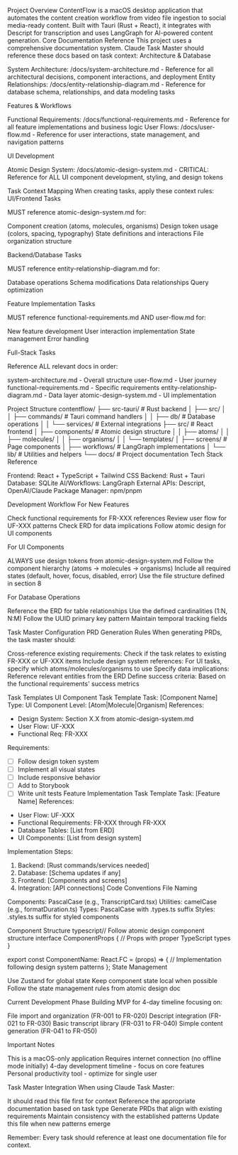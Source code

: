 Project Overview
ContentFlow is a macOS desktop application that automates the content creation workflow from video file ingestion to social media-ready content. Built with Tauri (Rust + React), it integrates with Descript for transcription and uses LangGraph for AI-powered content generation.
Core Documentation Reference
This project uses a comprehensive documentation system. Claude Task Master should reference these docs based on task context:
Architecture & Database

System Architecture: /docs/system-architecture.md - Reference for all architectural decisions, component interactions, and deployment
Entity Relationships: /docs/entity-relationship-diagram.md - Reference for database schema, relationships, and data modeling tasks

Features & Workflows

Functional Requirements: /docs/functional-requirements.md - Reference for all feature implementations and business logic
User Flows: /docs/user-flow.md - Reference for user interactions, state management, and navigation patterns

UI Development

Atomic Design System: /docs/atomic-design-system.md - CRITICAL: Reference for ALL UI component development, styling, and design tokens

Task Context Mapping
When creating tasks, apply these context rules:
UI/Frontend Tasks

MUST reference atomic-design-system.md for:

Component creation (atoms, molecules, organisms)
Design token usage (colors, spacing, typography)
State definitions and interactions
File organization structure



Backend/Database Tasks

MUST reference entity-relationship-diagram.md for:

Database operations
Schema modifications
Data relationships
Query optimization



Feature Implementation Tasks

MUST reference functional-requirements.md AND user-flow.md for:

New feature development
User interaction implementation
State management
Error handling



Full-Stack Tasks

Reference ALL relevant docs in order:

system-architecture.md - Overall structure
user-flow.md - User journey
functional-requirements.md - Specific requirements
entity-relationship-diagram.md - Data layer
atomic-design-system.md - UI implementation



Project Structure
contentflow/
├── src-tauri/          # Rust backend
│   ├── src/
│   │   ├── commands/   # Tauri command handlers
│   │   ├── db/         # Database operations
│   │   └── services/   # External integrations
├── src/                # React frontend
│   ├── components/     # Atomic design structure
│   │   ├── atoms/
│   │   ├── molecules/
│   │   ├── organisms/
│   │   └── templates/
│   ├── screens/        # Page components
│   ├── workflows/      # LangGraph implementations
│   └── lib/            # Utilities and helpers
└── docs/               # Project documentation
Tech Stack Reference

Frontend: React + TypeScript + Tailwind CSS
Backend: Rust + Tauri
Database: SQLite
AI/Workflows: LangGraph
External APIs: Descript, OpenAI/Claude
Package Manager: npm/pnpm

Development Workflow
For New Features

Check functional requirements for FR-XXX references
Review user flow for UF-XXX patterns
Check ERD for data implications
Follow atomic design for UI components

For UI Components

ALWAYS use design tokens from atomic-design-system.md
Follow the component hierarchy (atoms → molecules → organisms)
Include all required states (default, hover, focus, disabled, error)
Use the file structure defined in section 8

For Database Operations

Reference the ERD for table relationships
Use the defined cardinalities (1:N, N:M)
Follow the UUID primary key pattern
Maintain temporal tracking fields

Task Master Configuration
PRD Generation Rules
When generating PRDs, the task master should:

Cross-reference existing requirements: Check if the task relates to existing FR-XXX or UF-XXX items
Include design system references: For UI tasks, specify which atoms/molecules/organisms to use
Specify data implications: Reference relevant entities from the ERD
Define success criteria: Based on the functional requirements' success metrics

Task Templates
UI Component Task Template
Task: [Component Name]
Type: UI Component
Level: [Atom|Molecule|Organism]
References: 
- Design System: Section X.X from atomic-design-system.md
- User Flow: UF-XXX
- Functional Req: FR-XXX

Requirements:
- [ ] Follow design token system
- [ ] Implement all visual states
- [ ] Include responsive behavior
- [ ] Add to Storybook
- [ ] Write unit tests
Feature Implementation Task Template
Task: [Feature Name]
References:
- User Flow: UF-XXX
- Functional Requirements: FR-XXX through FR-XXX
- Database Tables: [List from ERD]
- UI Components: [List from design system]

Implementation Steps:
1. Backend: [Rust commands/services needed]
2. Database: [Schema updates if any]
3. Frontend: [Components and screens]
4. Integration: [API connections]
Code Conventions
File Naming

Components: PascalCase (e.g., TranscriptCard.tsx)
Utilities: camelCase (e.g., formatDuration.ts)
Types: PascalCase with .types.ts suffix
Styles: .styles.ts suffix for styled components

Component Structure
typescript// Follow atomic design component structure
interface ComponentProps {
  // Props with proper TypeScript types
}

export const ComponentName: React.FC<ComponentProps> = (props) => {
  // Implementation following design system patterns
};
State Management

Use Zustand for global state
Keep component state local when possible
Follow the state management rules from atomic design doc

Current Development Phase
Building MVP for 4-day timeline focusing on:

File import and organization (FR-001 to FR-020)
Descript integration (FR-021 to FR-030)
Basic transcript library (FR-031 to FR-040)
Simple content generation (FR-041 to FR-050)

Important Notes

This is a macOS-only application
Requires internet connection (no offline mode initially)
4-day development timeline - focus on core features
Personal productivity tool - optimize for single user

Task Master Integration
When using Claude Task Master:

It should read this file first for context
Reference the appropriate documentation based on task type
Generate PRDs that align with existing requirements
Maintain consistency with the established patterns
Update this file when new patterns emerge

Remember: Every task should reference at least one documentation file for context.